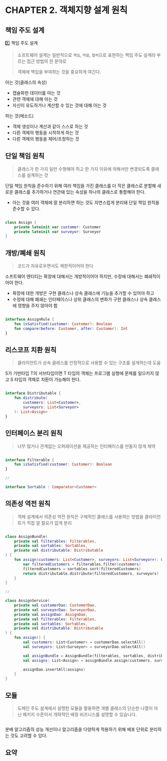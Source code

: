 # CHAPTER 2. 객체지향 설계 원칙

## 책임 주도 설계

1️⃣ 책임 주도 설계

> 소프트웨어 설계는 일반적으로 `책임`, `역할`, `협력`으로 표현하는 책임 주도 설계라 부르는 접근 방법의 한 분야로
>
> 객체에 책임을 부여하는 것을 중요하게 여긴다.

아는 것(클래스의 속성)
- 캡슐화한 데이터를 아는 것
- 관련 객체에 대해 아는 것
- 자신이 유도하거나 계산할 수 있는 것에 대해 아는 것

하는 것(메소드)
- 객체 생성이나 계산과 같이 스스로 하는 것
- 다른 객체의 행동을 시작하게 하는 것
- 다른 객체의 행동을 제어/조정하는 것

## 단일 책임 원칙

> 클래스가 한 가지 일만 수행해야 하고 한 가지 이유에 의해서만 변경되도록 클래스를 설계하는 것

단일 책임 원칙을 준수하기 위해 여러 책임을 가진 클래스를 더 작은 클래스로 분할해 새로운 클래스를 추가하거나 연관돼 있는 속성을 하나의 클래스로 통합해야 한다.
- 아는 것을 여러 객체에 잘 분리하면 하는 것도 자연스럽게 분리돼 단일 책임 원칙을 준수할 수 있다.

<figure><img src="../../.gitbook/assets/microservices-eventsourcing/2-5.png" alt=""><figcaption></figcaption></figure>

```kotlin
class Assign {
    private lateinit var customer: Customer
    private lateinit var surveyor: Surveyor
}
```

## 개방/폐쇄 원칙

> 코드가 자유로우면서도 제한적이어야 한다

소프트웨어 엔티티는 확장에 대해서는 개방적이어야 하지만, 수정에 대해서는 폐쇄적이어야 한다.
- 확장에 대한 개방은 구현 클래스나 상속 클래스에 기능을 추가할 수 있어야 하고
- 수정에 대해 폐쇄는 인터페이스나 상위 클래스의 변화가 구현 클래스나 상속 클래스에 영향을 주지 않아야 함

<figure><img src="../../.gitbook/assets/microservices-eventsourcing/2-7.png" alt=""><figcaption></figcaption></figure>

```kotlin
interface AssignRule {
    fun isSatisfied(customer: Customer): Boolean
    fun compare(before: Customer, after: Customer): Int
}
```

## 리스코프 치환 원칙

> 클라이언트가 상속 클래스를 안정적으로 사용할 수 있는 구조를 설계하는데 도움

S가 기반타입 T의 서브타입이면 T 타입의 객체는 프로그램 실행에 문제를 일으키지 않고 S 타입의 객체로 치환이 가능해야 한다.

<figure><img src="../../.gitbook/assets/microservices-eventsourcing/2-8.png" alt=""><figcaption></figcaption></figure>

```kotlin
interface Distributable {
    fun distribute(
        customers: List<Customer>, 
        surveyors: List<Surveyor>
    ): List<Assign>
}
```

## 인터페이스 분리 원칙

> 너무 많거나 관계없는 오퍼레이션을 제공하는 인터페이스를 만들지 않게 제약

<figure><img src="../../.gitbook/assets/microservices-eventsourcing/2-9.png" alt=""><figcaption></figcaption></figure>

```kotlin
interface Filterable {
    fun isSatisfied(customer: Customer): Boolean
}

//

interface Sortable : Comparator<Customer>
```

## 의존성 역전 원칙

> 객체 설계에서 의존성 역전 원칙은 구체적인 클래스를 사용하는 방법을 클라이언트가 직접 알 필요가 없게 분리

<figure><img src="../../.gitbook/assets/microservices-eventsourcing/2-10.png" alt=""><figcaption></figcaption></figure>

```kotlin
class AssignBundle(
    private val filterables: Filterables,
    private val sortables: Sortables,
    private val distributable: Distributable
) {
    fun assign(customers: List<Customer>, surveyors: List<Surveyor>): List<Assign> {
        var filteredCustomers = filterables.filter(customers)
        filteredCustomers = sortables.sort(filteredCustomers)
        return distributable.distribute(filteredCustomers, surveyors)
    }
}

//

class AssignService(
    private val customerDao: CustomerDao,
    private val surveyorDao: SurveyorDao,
    private val assignDao: AssignDao,
    private val filterables: Filterables,
    private val sortables: Sortables,
    private val distributable: Distributable
) {
    fun assign() {
        val customers: List<Customer> = customerDao.selectAll()
        val surveyors: List<Surveyor> = surveyorDao.selectAll()

        val assignBundle = AssignBundle(filterables, sortables, distributable)
        val assigns: List<Assign> = assignBundle.assign(customers, surveyors)

        assignDao.insertAll(assigns)
    }
}

```

## 모듈

> 도메인 주도 설계에서 설명한 모듈을 활용하면 개별 클래스의 단순한 나열이 아닌 패키지 수준이서 개략적인 배정 비즈니스를 설명할 수 있습니다.

<figure><img src="../../.gitbook/assets/microservices-eventsourcing/2-11.png" alt=""><figcaption></figcaption></figure>

분배 알고리즘의 성능 개선이나 알고리즘을 다양하게 적용하기 위해 배포 단위로 분리하는 것도 고려할 수 있다.

## 요약
